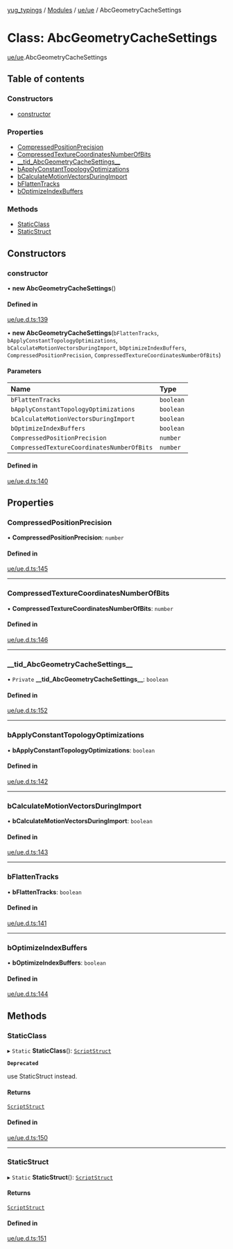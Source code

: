 [yug_typings](../README.md) / [Modules](../modules.md) / [ue/ue](../modules/ue_ue.md) / AbcGeometryCacheSettings

# Class: AbcGeometryCacheSettings

[ue/ue](../modules/ue_ue.md).AbcGeometryCacheSettings

## Table of contents

### Constructors

- [constructor](ue_ue.AbcGeometryCacheSettings.md#constructor)

### Properties

- [CompressedPositionPrecision](ue_ue.AbcGeometryCacheSettings.md#compressedpositionprecision)
- [CompressedTextureCoordinatesNumberOfBits](ue_ue.AbcGeometryCacheSettings.md#compressedtexturecoordinatesnumberofbits)
- [\_\_tid\_AbcGeometryCacheSettings\_\_](ue_ue.AbcGeometryCacheSettings.md#__tid_abcgeometrycachesettings__)
- [bApplyConstantTopologyOptimizations](ue_ue.AbcGeometryCacheSettings.md#bapplyconstanttopologyoptimizations)
- [bCalculateMotionVectorsDuringImport](ue_ue.AbcGeometryCacheSettings.md#bcalculatemotionvectorsduringimport)
- [bFlattenTracks](ue_ue.AbcGeometryCacheSettings.md#bflattentracks)
- [bOptimizeIndexBuffers](ue_ue.AbcGeometryCacheSettings.md#boptimizeindexbuffers)

### Methods

- [StaticClass](ue_ue.AbcGeometryCacheSettings.md#staticclass)
- [StaticStruct](ue_ue.AbcGeometryCacheSettings.md#staticstruct)

## Constructors

### constructor

• **new AbcGeometryCacheSettings**()

#### Defined in

[ue/ue.d.ts:139](https://github.com/YugMetaverse/yug_typings/blob/b7d9b19/ue/ue.d.ts#L139)

• **new AbcGeometryCacheSettings**(`bFlattenTracks`, `bApplyConstantTopologyOptimizations`, `bCalculateMotionVectorsDuringImport`, `bOptimizeIndexBuffers`, `CompressedPositionPrecision`, `CompressedTextureCoordinatesNumberOfBits`)

#### Parameters

| Name | Type |
| :------ | :------ |
| `bFlattenTracks` | `boolean` |
| `bApplyConstantTopologyOptimizations` | `boolean` |
| `bCalculateMotionVectorsDuringImport` | `boolean` |
| `bOptimizeIndexBuffers` | `boolean` |
| `CompressedPositionPrecision` | `number` |
| `CompressedTextureCoordinatesNumberOfBits` | `number` |

#### Defined in

[ue/ue.d.ts:140](https://github.com/YugMetaverse/yug_typings/blob/b7d9b19/ue/ue.d.ts#L140)

## Properties

### CompressedPositionPrecision

• **CompressedPositionPrecision**: `number`

#### Defined in

[ue/ue.d.ts:145](https://github.com/YugMetaverse/yug_typings/blob/b7d9b19/ue/ue.d.ts#L145)

___

### CompressedTextureCoordinatesNumberOfBits

• **CompressedTextureCoordinatesNumberOfBits**: `number`

#### Defined in

[ue/ue.d.ts:146](https://github.com/YugMetaverse/yug_typings/blob/b7d9b19/ue/ue.d.ts#L146)

___

### \_\_tid\_AbcGeometryCacheSettings\_\_

• `Private` **\_\_tid\_AbcGeometryCacheSettings\_\_**: `boolean`

#### Defined in

[ue/ue.d.ts:152](https://github.com/YugMetaverse/yug_typings/blob/b7d9b19/ue/ue.d.ts#L152)

___

### bApplyConstantTopologyOptimizations

• **bApplyConstantTopologyOptimizations**: `boolean`

#### Defined in

[ue/ue.d.ts:142](https://github.com/YugMetaverse/yug_typings/blob/b7d9b19/ue/ue.d.ts#L142)

___

### bCalculateMotionVectorsDuringImport

• **bCalculateMotionVectorsDuringImport**: `boolean`

#### Defined in

[ue/ue.d.ts:143](https://github.com/YugMetaverse/yug_typings/blob/b7d9b19/ue/ue.d.ts#L143)

___

### bFlattenTracks

• **bFlattenTracks**: `boolean`

#### Defined in

[ue/ue.d.ts:141](https://github.com/YugMetaverse/yug_typings/blob/b7d9b19/ue/ue.d.ts#L141)

___

### bOptimizeIndexBuffers

• **bOptimizeIndexBuffers**: `boolean`

#### Defined in

[ue/ue.d.ts:144](https://github.com/YugMetaverse/yug_typings/blob/b7d9b19/ue/ue.d.ts#L144)

## Methods

### StaticClass

▸ `Static` **StaticClass**(): [`ScriptStruct`](ue_ue.ScriptStruct.md)

**`Deprecated`**

use StaticStruct instead.

#### Returns

[`ScriptStruct`](ue_ue.ScriptStruct.md)

#### Defined in

[ue/ue.d.ts:150](https://github.com/YugMetaverse/yug_typings/blob/b7d9b19/ue/ue.d.ts#L150)

___

### StaticStruct

▸ `Static` **StaticStruct**(): [`ScriptStruct`](ue_ue.ScriptStruct.md)

#### Returns

[`ScriptStruct`](ue_ue.ScriptStruct.md)

#### Defined in

[ue/ue.d.ts:151](https://github.com/YugMetaverse/yug_typings/blob/b7d9b19/ue/ue.d.ts#L151)
